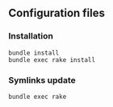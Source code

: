 ## Configuration files

### Installation

```
bundle install
bundle exec rake install
```

### Symlinks update

```
bundle exec rake
```
